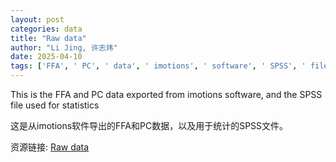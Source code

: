 ```yaml
---
layout: post
categories: data
title: "Raw data"
author: "Li Jing, 许志炜"
date: 2025-04-10
tags: ['FFA', ' PC', ' data', ' imotions', ' software', ' SPSS', ' file', ' statistics']
---
```


This is the FFA and PC data exported from imotions software, and the SPSS file used for statistics

这是从imotions软件导出的FFA和PC数据，以及用于统计的SPSS文件。

资源链接: [Raw data](https://doi.org/10.57760/sciencedb.22836)

